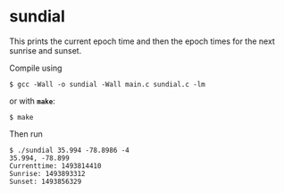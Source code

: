 # sundial

This prints the current epoch time and then the epoch times for the next sunrise and sunset.

Compile using 

```
$ gcc -Wall -o sundial -Wall main.c sundial.c -lm
```
or with **`make`**:
```
$ make
```

Then run 

```
$ ./sundial 35.994 -78.8986 -4 
35.994, -78.899
Currenttime: 1493814410
Sunrise: 1493893312
Sunset: 1493856329
```
